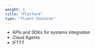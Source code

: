 ```yaml
---
weight: 1
title: "Platform"
type: "fluent-features"
---
```

* APIs and SDKs for systems integration
* Cloud Agents
* IFTTT